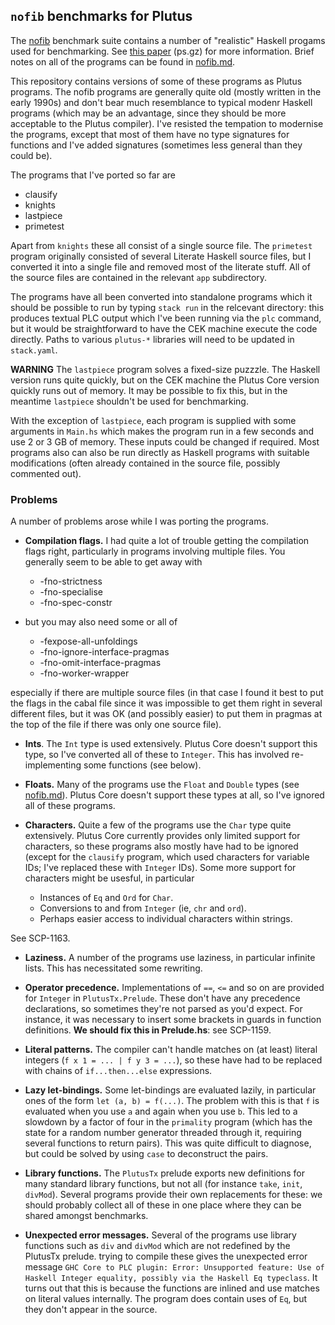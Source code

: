 ## `nofib` benchmarks for Plutus

The [nofib](https://github.com/ghc/nofib) benchmark suite contains
a number of "realistic" Haskell progams used for benchmarking.
See [this paper](https://downloads.haskell.org/ghc/papers/nofib.ps.gz) (ps.gz)
for more information.  Brief notes on all of the programs can be found
in [nofib.md](./nofib.md).

This repository contains versions of some of these programs as
Plutus programs.  The nofib programs are generally quite old
(mostly written in the early 1990s) and don't bear much resemblance
to typical modenr Haskell programs (which may be an advantage,
since they should be more acceptable to the Plutus compiler).
I've resisted the tempation to modernise the programs, except
that most of them have no type signatures for functions and
I've added signatures (sometimes less general than they could be).

The programs that I've ported so far are

  * clausify
  * knights
  * lastpiece
  * primetest

Apart from `knights` these all consist of a single source file.
The `primetest` program originally consisted of several Literate
Haskell source files, but I converted it into a single file
and removed most of the literate stuff.  All of the source
files are contained in the relevant `app` subdirectory.

The programs have all been converted into standalone programs which it should be
possible to run by typing `stack run` in the relcevant directory: this produces
textual PLC output which I've been running via the `plc` command, but it would
be straightforward to have the CEK machine execute the code directly.  Paths to
various `plutus-*` libraries will need to be updated in `stack.yaml`.

**WARNING** The `lastpiece` program solves a fixed-size puzzzle.  The Haskell
version runs quite quickly, but on the CEK machine the Plutus Core version
quickly runs out of memory. It may be possible to fix this, but in the meantime
`lastpiece` shouldn't be used for benchmarking.

With the exception of `lastpiece`, each program is supplied with some arguments
in `Main.hs` which makes the program run in a few seconds and use 2 or 3 GB of
memory.  These inputs could be changed if required.  Most programs also
can also be run directly as Haskell programs with suitable modifications (often
already contained in the source file, possibly commented out).


### Problems
A number of problems arose while I was porting the programs.

  * **Compilation flags.**  I had quite a lot of trouble getting
  the compilation flags right, particularly in programs involving
  multiple files.  You generally seem to be able to get away with

      * -fno-strictness
      * -fno-specialise
      * -fno-spec-constr
  
  *  but you may also need some or all of 

      * -fexpose-all-unfoldings
      * -fno-ignore-interface-pragmas
      * -fno-omit-interface-pragmas
      * -fno-worker-wrapper

   especially if there are multiple source files (in that case I found it best
   to put the flags in the cabal file since it was impossible to get them right
   in several different files, but it was OK (and possibly easier) to put them
   in pragmas at the top of the file if there was only one source file).

  * **Ints**.  The `Int` type is used extensively.  Plutus Core
  doesn't support this type, so I've converted all of these
  to `Integer`.  This has involved re-implementing some functions (see below).

  * **Floats.**  Many of the programs use the `Float` and `Double` types
  (see [nofib.md](./nofib.md)).  Plutus Core doesn't support these types
  at all, so I've ignored all of these programs.

  * **Characters.** Quite a few of the programs use the `Char` type
  quite extensively.  Plutus Core currently provides only limited
  support for characters, so these programs also mostly have had
  to be ignored (except for the `clausify` program, which used
  characters for variable IDs; I've replaced these with `Integer`
  IDs).  Some more support for characters might be usesful, in particular

     * Instances of `Eq` and `Ord` for `Char`.
     * Conversions to and from `Integer` (ie, `chr` and `ord`).
     * Perhaps easier access to individual characters within strings.

   See SCP-1163.

  * **Laziness.** A number of the programs use laziness, in particular
      infinite lists.  This has necessitated some rewriting.

  * **Operator precedence.** Implementations of `==`, `<=` and so on
    are provided for `Integer` in `PlutusTx.Prelude`.  These don't
    have any precedence declarations, so sometimes they're not parsed
    as you'd expect.  For instance, it was necessary to insert some brackets
    in guards in function definitions.  **We should fix this in Prelude.hs**: see SCP-1159.

  * **Literal patterns.** The compiler can't handle matches on (at least)
    literal integers (`f x 1 = ... | f y 3 = ...`), so these have had to be replaced with
    chains of `if...then...else` expressions.

  * **Lazy let-bindings.** Some let-bindings are evaluated lazily, in particular
    ones of the form `let (a, b) = f(...)`.  The problem with this is that `f`
    is evaluated when you use `a` and again when you use `b`.  This led to a
    slowdown by a factor of four in the `primality` program (which has the state
    for a random number generator threaded through it, requiring several
    functions to return pairs).  This was quite difficult to diagnose, but could
    be solved by using `case` to deconstruct the pairs.

  * **Library functions.** The `PlutusTx` prelude exports new definitions for
    many standard library functions, but not all (for instance `take`, `init`,
    `divMod`).  Several programs provide their own replacements for these: we
    should probably collect all of these in one place where they can be shared
    amongst benchmarks.


  * **Unexpected error messages.** Several of the programs use library functions
  such as `div` and `divMod` which are not redefined by the PlutusTx prelude.
  trying to compile these gives the unexpected error message `GHC Core to PLC
  plugin: Error: Unsupported feature: Use of Haskell Integer equality, possibly
  via the Haskell Eq typeclass`.  It turns out that this is because the functions
  are inlined and use matches on literal values internally.  The program does contain
  uses of `Eq`, but they don't appear in the source.